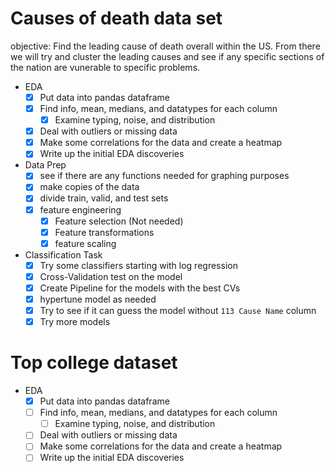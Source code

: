 # Causes of death data set
objective: Find the leading cause of death overall within the US. From there we will try and cluster the leading causes and see if any specific sections of the nation are vunerable to specific problems.
* EDA
    - [X] Put data into pandas dataframe
    - [X] Find info, mean, medians, and datatypes for each column
        - [X] Examine typing, noise, and distribution     
    - [X] Deal with outliers or missing data
    - [X] Make some correlations for the data and create a heatmap 
    - [X] Write up the initial EDA discoveries

* Data Prep
    - [X] see if there are any functions needed for graphing purposes
    - [X] make copies of the data
    - [X] divide train, valid, and test sets
    - [X] feature engineering
        - [X] Feature selection (Not needed)
        - [X] Feature transformations
        - [X] feature scaling

* Classification Task
    - [X] Try some classifiers starting with log regression
    - [X] Cross-Validation test on the model
    - [X] Create Pipeline for the models with the best CVs
    - [X] hypertune model as needed
    - [X] Try to see if it can guess the model without `113 Cause Name` column
    - [X] Try more models 

# Top college dataset
* EDA
    - [X] Put data into pandas dataframe
    - [ ] Find info, mean, medians, and datatypes for each column
        - [ ] Examine typing, noise, and distribution     
    - [ ] Deal with outliers or missing data
    - [ ] Make some correlations for the data and create a heatmap 
    - [ ] Write up the initial EDA discoveries